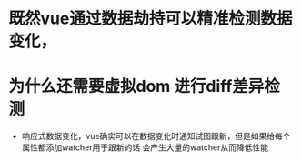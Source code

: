 

# 既然vue通过数据劫持可以精准检测数据变化，
# 为什么还需要虚拟dom 进行diff差异检测

  - 响应式数据变化，vue确实可以在数据变化时通知试图跟新，但是如果给每个
  属性都添加watcher用于跟新的话 会产生大量的watcher从而降低性能